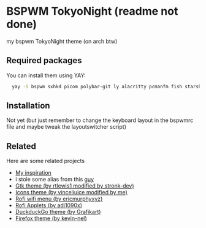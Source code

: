 
# BSPWM TokyoNight (readme not done)
my bspwm TokyoNight theme (on arch btw)
## Required packages
You can install them using YAY:
```bash
  yay -S bspwm sxhkd picom polybar-git ly alacritty pcmanfm fish starship gtk-engine-murrine rofi rofi-calc betterlockscreen brightnessctl lxappearance-gtk3 xclip maim xfce4-power-manager polkit-dumb-agent-git cava expac exa lsd cfonts ueberzugpp lf trash-cli fzf unrar gnome-epub-thumbnailer selectdefaultapplication-git highlight
```

## Installation
Not yet (but just remember to change the keyboard layout in the bspwmrc file and maybe tweak the layoutswitcher script)
## Related

Here are some related projects

- [My inspiration](https://github.com/stronk-dev/Tokyo-Night-Linux)
- i stole some alias from this [guy](https://github.com/ART3MISTICAL/dotfiles)
- [Gtk theme (by rtlewis1 modified by stronk-dev)](https://github.com/rtlewis1/GTK/tree/Material-Black-Colors-Desktop)
- [Icons theme (by vinceliuice modified by me)](https://github.com/vinceliuice/Tela-circle-icon-theme)
- [Rofi wifi menu (by ericmurphyxyz)](https://github.com/ericmurphyxyz/rofi-wifi-menu)
- [Rofi Applets (by adi1090x)](https://github.com/adi1090x/rofi)
- [DuckduckGo theme (by Grafikart)](https://duckduckgo.com/?kae=d&ks=m&kak=-1&kax=-1&kaq=-1&kap=-1&kao=-1&kau=-1&k5=1&k7=1a1b26&kj=16161e&kx=1abc9c&k21=16161E&k18=-1&ka=e&kaa=BB9AF7&k9=C0CAF5&k8=6183BB&kt=e)
- [Firefox theme (by kevin-nel)](https://addons.mozilla.org/en-US/firefox/addon/tokyonight_vim/)
